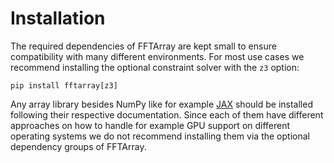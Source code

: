 # Installation

The required dependencies of FFTArray are kept small to ensure compatibility with many different environments.
For most use cases we recommend installing the optional constraint solver with the `z3` option:
```shell
pip install fftarray[z3]
```

Any array library besides NumPy like for example [JAX](https://github.com/jax-ml/jax?tab=readme-ov-file#installation) should be installed following their respective documentation.
Since each of them have different approaches on how to handle for example GPU support on different operating systems we do not recommend installing them via the optional dependency groups of FFTArray.
